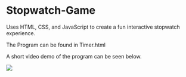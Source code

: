 # Stopwatch-Game
Uses HTML, CSS, and JavaScript to create a fun interactive stopwatch experience. 

The Program can be found in Timer.html 

A short video demo of the program can be seen below.
 
![](https://github.com/yurippe777/Customizable-Interactive-Stopwatch-JavaScript/blob/main/StopwatchDemo.gif)

